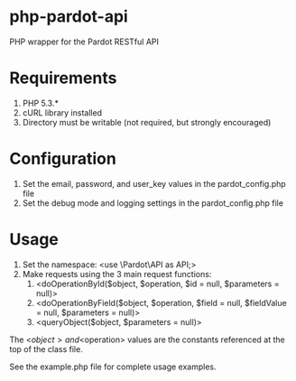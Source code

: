 php-pardot-api
==============

PHP wrapper for the Pardot RESTful API

# Requirements #
1. PHP 5.3.*
2. cURL library installed
3. Directory must be writable (not required, but strongly encouraged)

# Configuration #
1. Set the email, password, and user_key values in the pardot_config.php file
2. Set the debug mode and logging settings in the pardot_config.php file

# Usage #
1. Set the namespace: <use \Pardot\API as API;>
2. Make requests using the 3 main request functions:
	1. <doOperationById($object, $operation, $id = null, $parameters = null)>
	2. <doOperationByField($object, $operation, $field = null, $fieldValue = null, $parameters = null)>
	3. <queryObject($object, $parameters = null)>

The <$object> and <$operation> values are the constants referenced at the top of the class file.

See the example.php file for complete usage examples.
